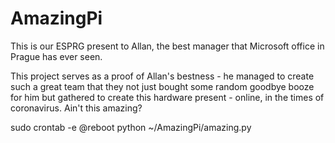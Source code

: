 # AmazingPi

This is our ESPRG present to Allan, the best manager that Microsoft office in Prague has ever seen. 

This project serves as a proof of Allan's bestness - he managed to create such a great team that they not just bought some random goodbye booze for him but gathered to create this hardware present - online, in the times of coronavirus. Ain't this amazing?


sudo crontab -e 
@reboot python ~/AmazingPi/amazing.py
